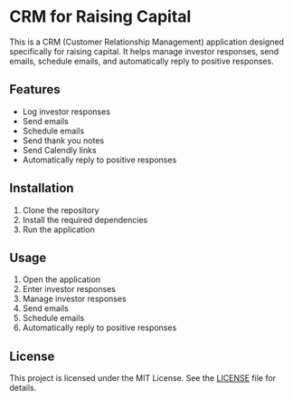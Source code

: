 # CRM for Raising Capital

This is a CRM (Customer Relationship Management) application designed specifically for raising capital. It helps manage investor responses, send emails, schedule emails, and automatically reply to positive responses.

## Features

- Log investor responses
- Send emails
- Schedule emails
- Send thank you notes
- Send Calendly links
- Automatically reply to positive responses

## Installation

1. Clone the repository
2. Install the required dependencies
3. Run the application

## Usage

1. Open the application
2. Enter investor responses
3. Manage investor responses
4. Send emails
5. Schedule emails
6. Automatically reply to positive responses

## License

This project is licensed under the MIT License. See the [LICENSE](LICENSE) file for details.